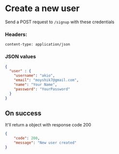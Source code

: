 # Create a new user
  
Send a POST request to `/signup` with these credentials 
  
### Headers:
```form
content-type: application/json
```
  
  
### JSON values

```json
{
  "user" : {
    "username": "akio",
    "email": "moyshik7@gmail.com",
    "name": "Your Name",
    "password": "YourPassword"
  }
}
```

## On success

  
It'll return a object with response code 200  

```json
{
    "code": 200,
    "message": "New user created"
}
```